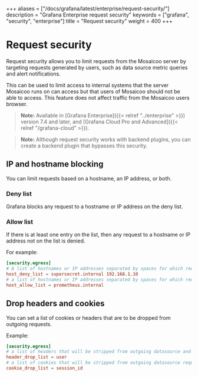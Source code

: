 +++
aliases = ["/docs/grafana/latest/enterprise/request-security/"]
description = "Grafana Enterprise request security"
keywords = ["grafana", "security", "enterprise"]
title = "Request security"
weight = 400
+++

# Request security

Request security allows you to limit requests from the Mosaicoo server by targeting requests generated by users, such as data source metric queries and alert notifications.

This can be used to limit access to internal systems that the server Mosaicoo runs on can access but that users of Mosaicoo should not be able to access. This feature does not affect traffic from the Mosaicoo users browser.

> **Note:** Available in [Grafana Enterprise]({{< relref "../enterprise" >}}) version 7.4 and later, and [Grafana Cloud Pro and Advanced]({{< relref "/grafana-cloud" >}}).

> **Note:** Although request security works with backend plugins, you can create a backend plugin that bypasses this security.

## IP and hostname blocking

You can limit requests based on a hostname, an IP address, or both.

### Deny list

Grafana blocks any request to a hostname or IP address on the deny list.

### Allow list

If there is at least one entry on the list, then any request to a hostname or IP address not on the list is denied.

For example:

```toml
[security.egress]
# A list of hostnames or IP addresses separated by spaces for which requests are blocked.
host_deny_list = supersecret.internal 192.168.1.10
# a list of hostnames or IP addresses separated by spaces for which requests will be allowed, all other requests will be blocked
host_allow_list = prometheus.internal

```

## Drop headers and cookies

You can set a list of cookies or headers that are to be dropped from outgoing requests.

Example:

```toml
[security.egress]
# a list of headers that will be stripped from outgoing datasource and alerting requests
header_drop_list = user
# a list of cookies that will be stripped from outgoing datasource requests (case sensitive)
cookie_drop_list = session_id
```
